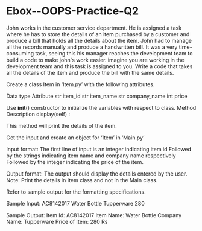 # Ebox--OOPS-Practice-Q2
 John works in the customer service department. He is assigned a task where he has to store the details of an item purchased by a customer and produce a bill that holds all the details about the item. John had to manage all the records manually and produce a handwritten bill. It was a very time-consuming task, seeing this his manager reaches the development team to build a code to make john's work easier. imagine you are working in the development team and this task is assigned to you. Write a code that takes all the details of the item and produce the bill with the same details. 

Create a class Item in ‘Item.py’ with the following attributes.
 
Data type	Attribute
str	item_id
str	item_name
str	company_name
int	price
 
Use __init__() constructor to initialize the variables with respect to class.
Method	Description
display(self) :

This method will print the details of the item.
 
Get the input and create an object for ‘Item’ in ‘Main.py’

Input format:
The first line of input is an integer indicating item id
Followed by the strings indicating item name and company name respectively
Followed by the integer indicating the price of the item.
 
Output format:
The output should display the details entered by the user.
Note: Print the details in Item class and not in the Main class.

Refer to sample output for the formatting specifications.
 
Sample Input:
AC8142017
Water Bottle
Tupperware
280
 
Sample Output:
Item Id:  AC8142017
Item Name:  Water Bottle
Company Name: Tupperware
Price of Item: 280 Rs
